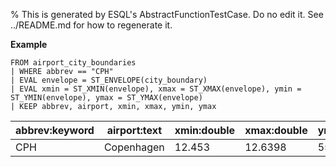 % This is generated by ESQL's AbstractFunctionTestCase. Do no edit it. See ../README.md for how to regenerate it.

**Example**

```esql
FROM airport_city_boundaries
| WHERE abbrev == "CPH"
| EVAL envelope = ST_ENVELOPE(city_boundary)
| EVAL xmin = ST_XMIN(envelope), xmax = ST_XMAX(envelope), ymin = ST_YMIN(envelope), ymax = ST_YMAX(envelope)
| KEEP abbrev, airport, xmin, xmax, ymin, ymax
```

| abbrev:keyword | airport:text | xmin:double | xmax:double | ymin:double | ymax:double |
| --- | --- | --- | --- | --- | --- |
| CPH | Copenhagen | 12.453 | 12.6398 | 55.6318 | 55.7327 |
